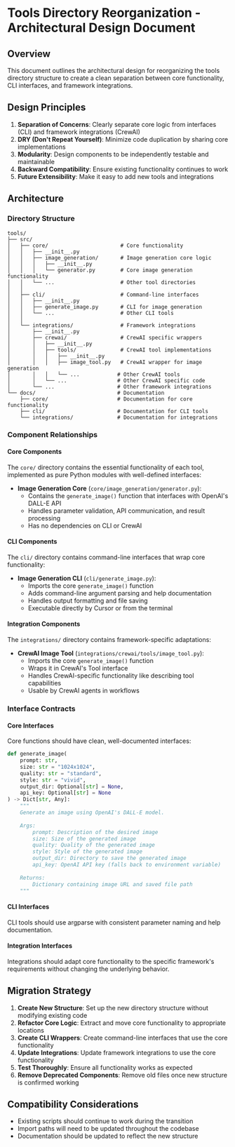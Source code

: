 # Tools Directory Reorganization - Architectural Design Document

## Overview
This document outlines the architectural design for reorganizing the tools directory structure to create a clean separation between core functionality, CLI interfaces, and framework integrations.

## Design Principles
1. **Separation of Concerns**: Clearly separate core logic from interfaces (CLI) and framework integrations (CrewAI)
2. **DRY (Don't Repeat Yourself)**: Minimize code duplication by sharing core implementations
3. **Modularity**: Design components to be independently testable and maintainable
4. **Backward Compatibility**: Ensure existing functionality continues to work
5. **Future Extensibility**: Make it easy to add new tools and integrations

## Architecture

### Directory Structure
```
tools/
├── src/
│   ├── core/                       # Core functionality
│   │   ├── __init__.py
│   │   ├── image_generation/       # Image generation core logic
│   │   │   ├── __init__.py
│   │   │   └── generator.py        # Core image generation functionality
│   │   └── ...                     # Other tool directories
│   │
│   ├── cli/                        # Command-line interfaces
│   │   ├── __init__.py
│   │   ├── generate_image.py       # CLI for image generation
│   │   └── ...                     # Other CLI tools
│   │
│   └── integrations/               # Framework integrations
│       ├── __init__.py
│       ├── crewai/                 # CrewAI specific wrappers
│       │   ├── __init__.py
│       │   ├── tools/              # CrewAI tool implementations
│       │   │   ├── __init__.py
│       │   │   ├── image_tool.py   # CrewAI wrapper for image generation
│       │   │   └── ...            # Other CrewAI tools
│       │   └── ...                # Other CrewAI specific code
│       └── ...                    # Other framework integrations
└── docs/                          # Documentation
    ├── core/                      # Documentation for core functionality
    ├── cli/                       # Documentation for CLI tools
    └── integrations/              # Documentation for integrations
```

### Component Relationships

#### Core Components
The `core/` directory contains the essential functionality of each tool, implemented as pure Python modules with well-defined interfaces:

- **Image Generation Core** (`core/image_generation/generator.py`):
  - Contains the `generate_image()` function that interfaces with OpenAI's DALL-E API
  - Handles parameter validation, API communication, and result processing
  - Has no dependencies on CLI or CrewAI

#### CLI Components
The `cli/` directory contains command-line interfaces that wrap core functionality:

- **Image Generation CLI** (`cli/generate_image.py`):
  - Imports the core `generate_image()` function
  - Adds command-line argument parsing and help documentation
  - Handles output formatting and file saving
  - Executable directly by Cursor or from the terminal

#### Integration Components
The `integrations/` directory contains framework-specific adaptations:

- **CrewAI Image Tool** (`integrations/crewai/tools/image_tool.py`):
  - Imports the core `generate_image()` function
  - Wraps it in CrewAI's Tool interface
  - Handles CrewAI-specific functionality like describing tool capabilities
  - Usable by CrewAI agents in workflows

### Interface Contracts

#### Core Interfaces
Core functions should have clean, well-documented interfaces:

```python
def generate_image(
    prompt: str,
    size: str = "1024x1024",
    quality: str = "standard",
    style: str = "vivid",
    output_dir: Optional[str] = None,
    api_key: Optional[str] = None
) -> Dict[str, Any]:
    """
    Generate an image using OpenAI's DALL-E model.
    
    Args:
        prompt: Description of the desired image
        size: Size of the generated image
        quality: Quality of the generated image
        style: Style of the generated image
        output_dir: Directory to save the generated image
        api_key: OpenAI API key (falls back to environment variable)
        
    Returns:
        Dictionary containing image URL and saved file path
    """
```

#### CLI Interfaces
CLI tools should use argparse with consistent parameter naming and help documentation.

#### Integration Interfaces
Integrations should adapt core functionality to the specific framework's requirements without changing the underlying behavior.

## Migration Strategy

1. **Create New Structure**: Set up the new directory structure without modifying existing code
2. **Refactor Core Logic**: Extract and move core functionality to appropriate locations
3. **Create CLI Wrappers**: Create command-line interfaces that use the core functionality
4. **Update Integrations**: Update framework integrations to use the core functionality
5. **Test Thoroughly**: Ensure all functionality works as expected
6. **Remove Deprecated Components**: Remove old files once new structure is confirmed working

## Compatibility Considerations

- Existing scripts should continue to work during the transition
- Import paths will need to be updated throughout the codebase
- Documentation should be updated to reflect the new structure 